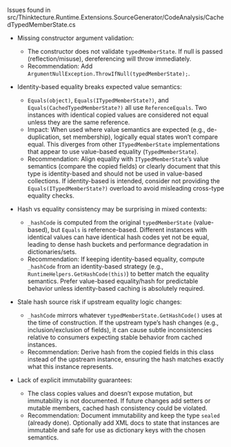 Issues found in src/Thinktecture.Runtime.Extensions.SourceGenerator/CodeAnalysis/CachedTypedMemberState.cs

- Missing constructor argument validation:
  - The constructor does not validate `typedMemberState`. If null is passed (reflection/misuse), dereferencing will throw immediately.
  - Recommendation: Add `ArgumentNullException.ThrowIfNull(typedMemberState);`.

- Identity-based equality breaks expected value semantics:
  - `Equals(object)`, `Equals(ITypedMemberState?)`, and `Equals(CachedTypedMemberState?)` all use `ReferenceEquals`. Two instances with identical copied values are considered not equal unless they are the same reference.
  - Impact: When used where value semantics are expected (e.g., de-duplication, set membership), logically equal states won’t compare equal. This diverges from other `ITypedMemberState` implementations that appear to use value-based equality (`TypedMemberState`).
  - Recommendation: Align equality with `ITypedMemberState`’s value semantics (compare the copied fields) or clearly document that this type is identity-based and should not be used in value-based collections. If identity-based is intended, consider not providing the `Equals(ITypedMemberState?)` overload to avoid misleading cross-type equality checks.

- Hash vs equality consistency may be surprising in mixed contexts:
  - `_hashCode` is computed from the original `typedMemberState` (value-based), but `Equals` is reference-based. Different instances with identical values can have identical hash codes yet not be equal, leading to dense hash buckets and performance degradation in dictionaries/sets.
  - Recommendation: If keeping identity-based equality, compute `_hashCode` from an identity-based strategy (e.g., `RuntimeHelpers.GetHashCode(this)`) to better match the equality semantics. Prefer value-based equality/hash for predictable behavior unless identity-based caching is absolutely required.

- Stale hash source risk if upstream equality logic changes:
  - `_hashCode` mirrors whatever `typedMemberState.GetHashCode()` uses at the time of construction. If the upstream type’s hash changes (e.g., inclusion/exclusion of fields), it can cause subtle inconsistencies relative to consumers expecting stable behavior from cached instances.
  - Recommendation: Derive hash from the copied fields in this class instead of the upstream instance, ensuring the hash matches exactly what this instance represents.

- Lack of explicit immutability guarantees:
  - The class copies values and doesn’t expose mutation, but immutability is not documented. If future changes add setters or mutable members, cached hash consistency could be violated.
  - Recommendation: Document immutability and keep the type `sealed` (already done). Optionally add XML docs to state that instances are immutable and safe for use as dictionary keys with the chosen semantics.

